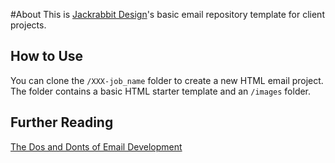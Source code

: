 #About
This is [Jackrabbit Design](https://www.jumpingjackrabbit.com)'s basic email repository template for client projects.
## How to Use
You can clone the `/XXX-job_name` folder to create a new HTML email project. The folder contains a basic HTML starter template and an `/images` folder.
## Further Reading
[The Dos and Donts of Email Development](https://www.jumpingjackrabbit.com/blog-post/2021-html-email-development/)